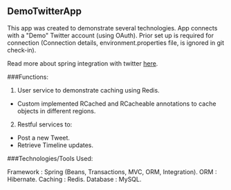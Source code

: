 ## DemoTwitterApp
This app was created to demonstrate several technologies. App connects with a "Demo" Twitter account (using OAuth). Prior set up is required for connection (Connection details, environment.properties file, is ignored in git check-in).

Read more about spring integration with twitter [here](http://docs.spring.io/spring-integration/reference/html/twitter.html).

###Functions:

1. User service to demonstrate caching using Redis.
  - Custom implemented RCached and RCacheable annotations to cache objects in different regions.
2. Restful services to:
  - Post a new Tweet.
  - Retrieve Timeline updates.

###Technologies/Tools Used:

Framework	: Spring (Beans, Transactions, MVC, ORM, Integration).
ORM			: Hibernate.
Caching		: Redis.
Database	: MySQL.


